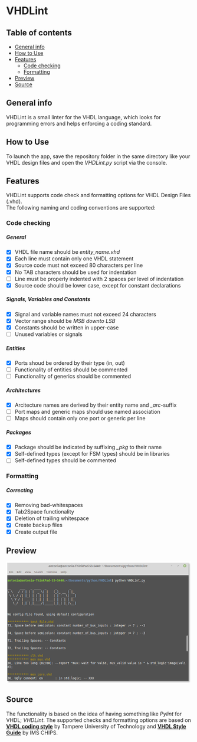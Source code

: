 # VHDLint

## Table of contents
* [General info](#general-info)
* [How to Use](#setup)
* [Features](#features)
    * [Code checking](#checking)
    * [Formatting](#formatting)
* [Preview](#preview)
* [Source](#source)

## General info
VHDLint is a small linter for the VHDL language, which looks for programming errors and helps enforcing a coding standard.

## How to Use
To launch the app, save the repository folder in the same directory like your VHDL design files and open the *VHDLint.py* script via the console.

## Features
VHDLint supports code check and formatting options for VHDL Design Files (.vhd).<br />
The following naming and coding conventions are supported:

### Code checking
##### General
- [x] VHDL file name should be *entity_name.vhd*
- [x] Each line must contain only one VHDL statement
- [x] Source code must not exceed 80 characters per line
- [x] No TAB characters should be used for indentation
- [ ] Line must be properly indented with 2 spaces per level of indentation
- [x] Source code should be lower case, except for constant declarations

##### Signals, Variables and Constants
- [x] Signal and variable names must not exceed 24 characters
- [x] Vector range should be *MSB downto LSB*
- [x] Constants should be written in upper-case
- [ ] Unused variables or signals

##### Entities
- [x] Ports shoud be ordered by their type (in, out)
- [ ] Functionality of entities should be commented
- [ ] Functionality of generics should be commented

##### Architectures
- [x] Arcitecture names are derived by their entity name and *_arc*-suffix
- [ ] Port maps and generic maps should use named association
- [ ] Maps should contain only one port or generic per line

##### Packages
- [x] Package should be indicated by suffixing *_pkg* to their name
- [X] Self-defined types (except for FSM types) should be in libraries
- [ ] Self-defined types should be commented

### Formatting
##### Correcting
- [x] Removing bad-whitespaces
- [x] Tab2Space functionality
- [x] Deletion of trailing whitespace
- [x] Create backup files
- [x] Create output file

## Preview
<img src="images/preview.png" width="500">

## Source
The functionality is based on the idea of having something like *Pylint* for VHDL; *VHDLint*.
The supported checks and formatting options are based on [**VHDL coding style**](http://www.tkt.cs.tut.fi/kurssit/1212/S08/Harjoitukset/vhdl_coding.html) by Tampere University of Technology and [**VHDL Style Guide**](https://www.ims-chips.de/content/pdftext/VHDL_Style_Guide.pdf) by IMS CHIPS.
